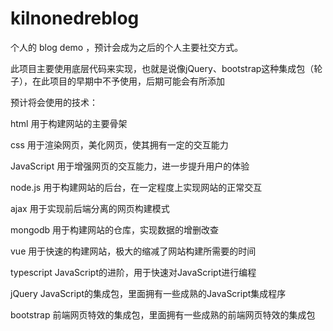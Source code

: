 # kilnonedreblog
个人的 blog demo ，预计会成为之后的个人主要社交方式。

此项目主要使用底层代码来实现，也就是说像jQuery、bootstrap这种集成包（轮子），在此项目的早期中不予使用，后期可能会有所添加


预计将会使用的技术：

html       用于构建网站的主要骨架

css        用于渲染网页，美化网页，使其拥有一定的交互能力

JavaScript 用于增强网页的交互能力，进一步提升用户的体验

node.js    用于构建网站的后台，在一定程度上实现网站的正常交互

ajax       用于实现前后端分离的网页构建模式

mongodb    用于构建网站的仓库，实现数据的增删改查

vue        用于快速的构建网站，极大的缩减了网站构建所需要的时间

typescript JavaScript的进阶，用于快速对JavaScript进行编程

jQuery     JavaScript的集成包，里面拥有一些成熟的JavaScript集成程序

bootstrap  前端网页特效的集成包，里面拥有一些成熟的前端网页特效的集成包


